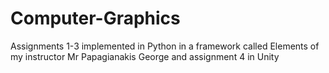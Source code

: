 # Computer-Graphics
Assignments 1-3 implemented in Python in a framework called Elements of my instructor Mr Papagianakis George and assignment 4 in Unity

